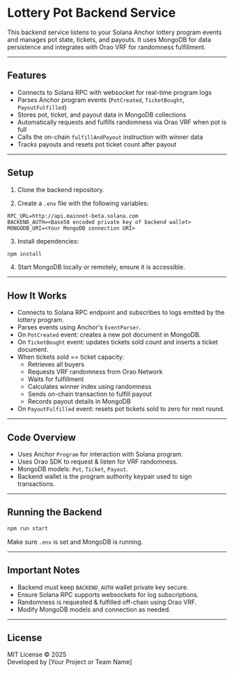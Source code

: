 # Lottery Pot Backend Service

This backend service listens to your Solana Anchor lottery program events and manages pot state, tickets, and payouts. It uses MongoDB for data persistence and integrates with Orao VRF for randomness fulfillment.

---

## Features

- Connects to Solana RPC with websocket for real-time program logs
- Parses Anchor program events (`PotCreated`, `TicketBought`, `PayoutFulfilled`)
- Stores pot, ticket, and payout data in MongoDB collections
- Automatically requests and fulfills randomness via Orao VRF when pot is full
- Calls the on-chain `fulfillAndPayout` instruction with winner data
- Tracks payouts and resets pot ticket count after payout

---

## Setup

1. Clone the backend repository.

2. Create a `.env` file with the following variables:

```
RPC_URL=http://api.mainnet-beta.solana.com
BACKEND_AUTH=<Base58 encoded private key of backend wallet>
MONGODB_URI=<Your MongoDB connection URI>
```

3. Install dependencies:

```bash
npm install
```

4. Start MongoDB locally or remotely, ensure it is accessible.

---

## How It Works

- Connects to Solana RPC endpoint and subscribes to logs emitted by the lottery program.
- Parses events using Anchor's `EventParser`.
- On `PotCreated` event: creates a new pot document in MongoDB.
- On `TicketBought` event: updates tickets sold count and inserts a ticket document.
- When tickets sold == ticket capacity:
  - Retrieves all buyers
  - Requests VRF randomness from Orao Network
  - Waits for fulfillment
  - Calculates winner index using randomness
  - Sends on-chain transaction to fulfill payout
  - Records payout details in MongoDB
- On `PayoutFulfilled` event: resets pot tickets sold to zero for next round.

---

## Code Overview

- Uses Anchor `Program` for interaction with Solana program.
- Uses Orao SDK to request & listen for VRF randomness.
- MongoDB models: `Pot`, `Ticket`, `Payout`.
- Backend wallet is the program authority keypair used to sign transactions.

---

## Running the Backend

```bash
npm run start
```

Make sure `.env` is set and MongoDB is running.

---

## Important Notes

- Backend must keep `BACKEND_AUTH` wallet private key secure.
- Ensure Solana RPC supports websockets for log subscriptions.
- Randomness is requested & fulfilled off-chain using Orao VRF.
- Modify MongoDB models and connection as needed.

---

## License

MIT License © 2025  
Developed by [Your Project or Team Name]
